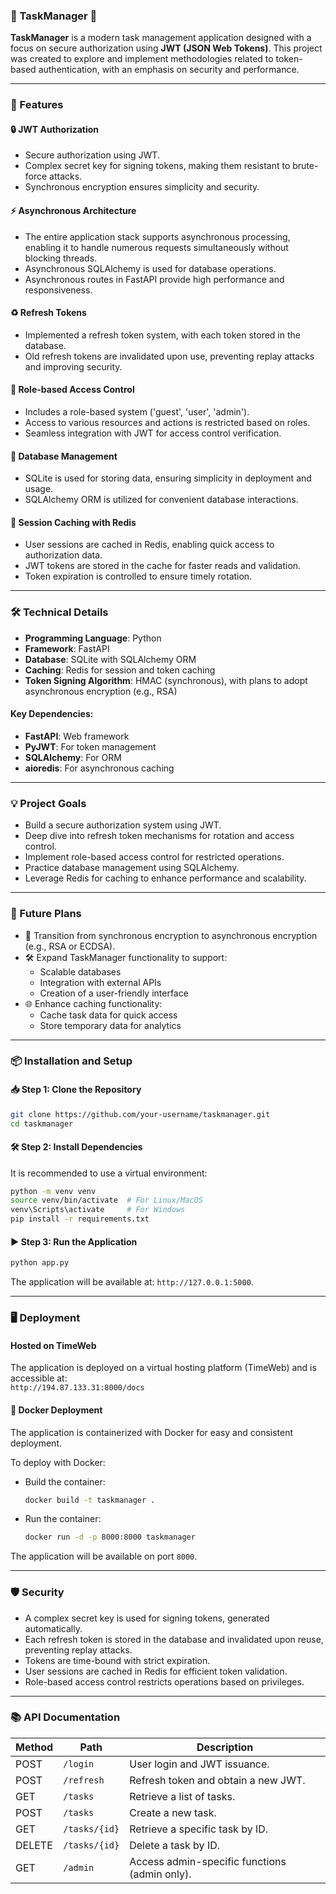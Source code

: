 
### 🌟 TaskManager 🌟

**TaskManager** is a modern task management application designed with a focus on secure authorization using **JWT (JSON Web Tokens)**. This project was created to explore and implement methodologies related to token-based authentication, with an emphasis on security and performance.

---

### 🚀 Features

#### 🔒 JWT Authorization
- Secure authorization using JWT.
- Complex secret key for signing tokens, making them resistant to brute-force attacks.
- Synchronous encryption ensures simplicity and security.

#### ⚡ Asynchronous Architecture
- The entire application stack supports asynchronous processing, enabling it to handle numerous requests simultaneously without blocking threads.
- Asynchronous SQLAlchemy is used for database operations.
- Asynchronous routes in FastAPI provide high performance and responsiveness.

#### ♻️ Refresh Tokens
- Implemented a refresh token system, with each token stored in the database.
- Old refresh tokens are invalidated upon use, preventing replay attacks and improving security.

#### 🔑 Role-based Access Control
- Includes a role-based system ('guest', 'user', 'admin').
- Access to various resources and actions is restricted based on roles.
- Seamless integration with JWT for access control verification.

#### 💾 Database Management
- SQLite is used for storing data, ensuring simplicity in deployment and usage.
- SQLAlchemy ORM is utilized for convenient database interactions.

#### 🧰 Session Caching with Redis
- User sessions are cached in Redis, enabling quick access to authorization data.
- JWT tokens are stored in the cache for faster reads and validation.
- Token expiration is controlled to ensure timely rotation.

---

### 🛠 Technical Details

- **Programming Language**: Python
- **Framework**: FastAPI
- **Database**: SQLite with SQLAlchemy ORM
- **Caching**: Redis for session and token caching
- **Token Signing Algorithm**: HMAC (synchronous), with plans to adopt asynchronous encryption (e.g., RSA)

#### Key Dependencies:
- **FastAPI**: Web framework
- **PyJWT**: For token management
- **SQLAlchemy**: For ORM
- **aioredis**: For asynchronous caching

---

### 💡 Project Goals

- Build a secure authorization system using JWT.
- Deep dive into refresh token mechanisms for rotation and access control.
- Implement role-based access control for restricted operations.
- Practice database management using SQLAlchemy.
- Leverage Redis for caching to enhance performance and scalability.

---

### 🔮 Future Plans

- 🚧 Transition from synchronous encryption to asynchronous encryption (e.g., RSA or ECDSA).
- 🛠 Expand TaskManager functionality to support:
  - Scalable databases
  - Integration with external APIs
  - Creation of a user-friendly interface
- 🌐 Enhance caching functionality:
  - Cache task data for quick access
  - Store temporary data for analytics

---

### 📦 Installation and Setup

#### 📥 Step 1: Clone the Repository
```bash
git clone https://github.com/your-username/taskmanager.git
cd taskmanager
```

#### 🛠 Step 2: Install Dependencies
It is recommended to use a virtual environment:
```bash
python -m venv venv
source venv/bin/activate  # For Linux/MacOS
venv\Scripts\activate     # For Windows
pip install -r requirements.txt
```

#### ▶️ Step 3: Run the Application
```bash
python app.py
```
The application will be available at: `http://127.0.0.1:5000`.

---

### 🖥 Deployment

#### Hosted on TimeWeb
The application is deployed on a virtual hosting platform (TimeWeb) and is accessible at:  
`http://194.87.133.31:8000/docs`

#### 🐳 Docker Deployment
The application is containerized with Docker for easy and consistent deployment.

To deploy with Docker:
- Build the container:
  ```bash
  docker build -t taskmanager .
  ```
- Run the container:
  ```bash
  docker run -d -p 8000:8000 taskmanager
  ```
The application will be available on port `8000`.

---

### 🛡 Security

- A complex secret key is used for signing tokens, generated automatically.
- Each refresh token is stored in the database and invalidated upon reuse, preventing replay attacks.
- Tokens are time-bound with strict expiration.
- User sessions are cached in Redis for efficient token validation.
- Role-based access control restricts operations based on privileges.

---

### 📚 API Documentation

| Method | Path            | Description                                  |
|--------|-----------------|----------------------------------------------|
| POST   | `/login`        | User login and JWT issuance.                |
| POST   | `/refresh`      | Refresh token and obtain a new JWT.         |
| GET    | `/tasks`        | Retrieve a list of tasks.                   |
| POST   | `/tasks`        | Create a new task.                          |
| GET    | `/tasks/{id}`   | Retrieve a specific task by ID.             |
| DELETE | `/tasks/{id}`   | Delete a task by ID.                        |
| GET    | `/admin`        | Access admin-specific functions (admin only).|

